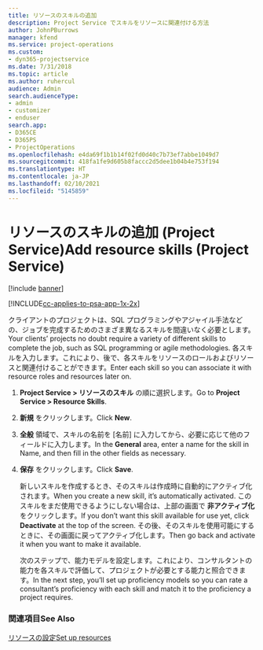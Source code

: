 ```yaml
---
title: リソースのスキルの追加
description: Project Service でスキルをリソースに関連付ける方法
author: JohnPBurrows
manager: kfend
ms.service: project-operations
ms.custom:
- dyn365-projectservice
ms.date: 7/31/2018
ms.topic: article
ms.author: ruhercul
audience: Admin
search.audienceType:
- admin
- customizer
- enduser
search.app:
- D365CE
- D365PS
- ProjectOperations
ms.openlocfilehash: e4da69f1b1b14f02fd0d40c7b73ef7abbe1049d7
ms.sourcegitcommit: 418fa1fe9d605b8faccc2d5dee1b04b4e753f194
ms.translationtype: HT
ms.contentlocale: ja-JP
ms.lasthandoff: 02/10/2021
ms.locfileid: "5145859"
---
```

# <a name="add-resource-skills-project-service"></a><span data-ttu-id="4d9cd-103">リソースのスキルの追加 (Project Service)</span><span class="sxs-lookup"><span data-stu-id="4d9cd-103">Add resource skills (Project Service)</span></span>

[!include [banner](../includes/psa-now-project-operations.md)]

[!INCLUDE[cc-applies-to-psa-app-1x-2x](../includes/cc-applies-to-psa-app-1x-2x.md)]

<span data-ttu-id="4d9cd-104">クライアントのプロジェクトは、SQL プログラミングやアジャイル手法などの、ジョブを完成するためのさまざま異なるスキルを間違いなく必要とします。</span><span class="sxs-lookup"><span data-stu-id="4d9cd-104">Your clients’ projects no doubt require a variety of different skills to complete the job, such as SQL programming or agile methodologies.</span></span> <span data-ttu-id="4d9cd-105">各スキルを入力します。これにより、後で、各スキルをリソースのロールおよびリソースと関連付けることができます。</span><span class="sxs-lookup"><span data-stu-id="4d9cd-105">Enter each skill so you can associate it with resource roles and resources later on.</span></span>  
  
1. <span data-ttu-id="4d9cd-106">**Project Service > リソースのスキル** の順に選択します。</span><span class="sxs-lookup"><span data-stu-id="4d9cd-106">Go to **Project Service > Resource Skills**.</span></span>  
  
2. <span data-ttu-id="4d9cd-107">**新規** をクリックします。</span><span class="sxs-lookup"><span data-stu-id="4d9cd-107">Click **New**.</span></span>  
  
3. <span data-ttu-id="4d9cd-108">**全般** 領域で、スキルの名前を [名前] に入力してから、必要に応じて他のフィールドに入力します。</span><span class="sxs-lookup"><span data-stu-id="4d9cd-108">In the **General** area, enter a name for the skill in Name, and then fill in the other fields as necessary.</span></span>  
  
4. <span data-ttu-id="4d9cd-109">**保存** をクリックします。</span><span class="sxs-lookup"><span data-stu-id="4d9cd-109">Click **Save**.</span></span>  
  
   <span data-ttu-id="4d9cd-110">新しいスキルを作成するとき、そのスキルは作成時に自動的にアクティブ化されます。</span><span class="sxs-lookup"><span data-stu-id="4d9cd-110">When you create a new skill, it’s automatically activated.</span></span> <span data-ttu-id="4d9cd-111">このスキルをまだ使用できるようにしない場合は、上部の画面で **非アクティブ化** をクリックします。</span><span class="sxs-lookup"><span data-stu-id="4d9cd-111">If you don’t want this skill available for use yet, click **Deactivate** at the top of the screen.</span></span> <span data-ttu-id="4d9cd-112">その後、そのスキルを使用可能にするときに、その画面に戻ってアクティブ化します。</span><span class="sxs-lookup"><span data-stu-id="4d9cd-112">Then go back and activate it when you want to make it available.</span></span>  
  
   <span data-ttu-id="4d9cd-113">次のステップで、能力モデルを設定します。これにより、コンサルタントの能力を各スキルで評価して、プロジェクトが必要とする能力と照合できます。</span><span class="sxs-lookup"><span data-stu-id="4d9cd-113">In the next step, you’ll set up proficiency models so you can rate a consultant’s proficiency with each skill and match it to the proficiency a project requires.</span></span>  
  
### <a name="see-also"></a><span data-ttu-id="4d9cd-114">関連項目</span><span class="sxs-lookup"><span data-stu-id="4d9cd-114">See Also</span></span>  
 [<span data-ttu-id="4d9cd-115">リソースの設定</span><span class="sxs-lookup"><span data-stu-id="4d9cd-115">Set up resources</span></span>](../psa/set-up-resources.md)
